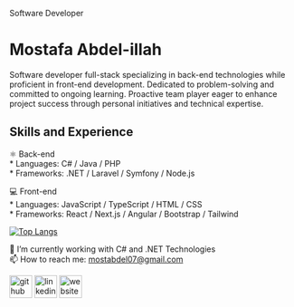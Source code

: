 Software Developer  

# Mostafa Abdel-illah
Software developer full-stack specializing in back-end technologies while proficient in front-end development. Dedicated to problem-solving and committed to ongoing learning. Proactive team player eager to enhance project success through personal initiatives and technical expertise.

## Skills and Experience  
⚛️ Back-end  
      * Languages: C# / Java / PHP   
      * Frameworks: .NET / Laravel / Symfony / Node.js  

💻 Front-end  
      * Languages: JavaScript / TypeScript / HTML / CSS    
      * Frameworks: React / Next.js / Angular / Bootstrap / Tailwind  

[![Top Langs](https://github-readme-stats.vercel.app/api/top-langs/?username=mostabdel07&layout=donut)](https://github.com/anuraghazra/github-readme-stats)

🌱 I’m currently working with C# and .NET Technologies  
📫 How to reach me: mostabdel07@gmail.com   


[<img src='https://cdn.jsdelivr.net/npm/simple-icons@3.0.1/icons/github.svg' alt='github' height='40'>](https://github.com/mostabdel07)  [<img src='https://cdn.jsdelivr.net/npm/simple-icons@3.0.1/icons/linkedin.svg' alt='linkedin' height='40'>](https://www.linkedin.com/in/mostafabdelillah/)  [<img src='https://cdn.jsdelivr.net/npm/simple-icons@3.0.1/icons/icloud.svg' alt='website' height='40'>](abdelillahmostafa.com)  

